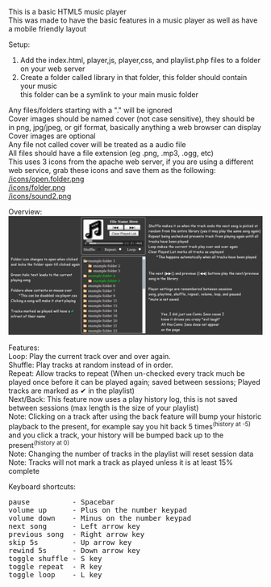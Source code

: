 This is a basic HTML5 music player<br/>
This was made to have the basic features in a music player as well as have a mobile friendly layout<br/>

Setup:<br/>
1. Add the index.html, player,js, player,css, and playlist.php files to a folder on your web server<br/>
2. Create a folder called library in that folder, this folder should contain your music<br/>
this folder can be a symlink to your main music folder<br/>

Any files/folders starting with a "." will be ignored<br/>
Cover images should be named cover (not case sensitive), they should be in png, jpg/jpeg, or gif format, basically anything a web browser can display<br/>
Cover images are optional<br/>
Any file not called cover will be treated as a audio file<br/>
All files should have a file extension (eg .png, .mp3, .ogg, etc)<br/>
This uses 3 icons from the apache web server, if you are using a different web service, grab these icons and save them as the following:<br/>
<a href="http://www.apache.org/icons/open.folder.png" target="_blank">/icons/open.folder.png</a><br/>
<a href="http://www.apache.org/icons/folder.png" target="_blank">/icons/folder.png</a><br/>
<a href="http://www.apache.org/icons/sound2.png" target="_blank">/icons/sound2.png</a><br/>

Overview:<br/>
<img src="https://raw.githubusercontent.com/GM-Script-Writer-62850/HTML5-Music-Player/master/overview.png"/>

Features:<br/>
Loop: Play the current track over and over again.<br/>
Shuffle: Play tracks at random instead of in order.<br/>
Repeat: Allow tracks to repeat (When un-checked every track much be played once before it can be played again; saved between sessions; Played tracks are marked as &#x2714; in the playlist)<br/>
Next/Back: This feature now uses a play history log, this is not saved between sessions (max length is the size of your playlist)<br/>
Note: Clicking on a track after using the back feature will bump your historic playback to the present, for example say you hit back 5 times<sup>(history at -5)</sup> and you click a track, your history will be bumped back up to the present<sup>(history at 0)</sup><br/>
Note: Changing the number of tracks in the playlist will reset session data<br/>
Note: Tracks will not mark a track as played unless it is at least 15% complete<br/>

Keyboard shortcuts:<br/>
<pre>
pause          - Spacebar
volume up      - Plus on the number keypad
volume down    - Minus on the number keypad
next song      - Left arrow key
previous song  - Right arrow key
skip 5s        - Up arrow key
rewind 5s      - Down arrow key
toggle shuffle - S key
toggle repeat  - R key
toggle loop    - L key</pre>
